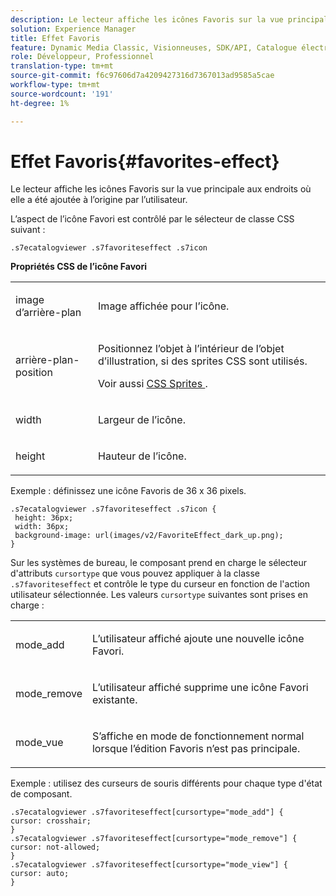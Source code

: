 ```yaml
---
description: Le lecteur affiche les icônes Favoris sur la vue principale aux endroits où elle a été ajoutée à l’origine par l’utilisateur.
solution: Experience Manager
title: Effet Favoris
feature: Dynamic Media Classic, Visionneuses, SDK/API, Catalogue électronique
role: Développeur, Professionnel
translation-type: tm+mt
source-git-commit: f6c97606d7a4209427316d7367013ad9585a5cae
workflow-type: tm+mt
source-wordcount: '191'
ht-degree: 1%

---
```



# Effet Favoris{#favorites-effect}

Le lecteur affiche les icônes Favoris sur la vue principale aux endroits où elle a été ajoutée à l’origine par l’utilisateur.

<!--<a id="section_061E550C1C1D4DB2BD663A898895B38C"></a>-->

L’aspect de l’icône Favori est contrôlé par le sélecteur de classe CSS suivant :

```
.s7ecatalogviewer .s7favoriteseffect .s7icon
```

**Propriétés CSS de l’icône Favori**

<table id="table_C48C56E696304C9BAFEE71BA9EA9A174"> 
 <tbody> 
  <tr> 
   <td colname="col1"> <p> <span class="codeph"> image d’arrière-plan  </span> </p> </td> 
   <td colname="col2"> <p> Image affichée pour l’icône. </p> </td> 
  </tr> 
  <tr> 
   <td colname="col1"> <p> <span class="codeph"> arrière-plan-position  </span> </p> </td> 
   <td colname="col2"> <p> Positionnez l’objet à l’intérieur de l’objet d’illustration, si des sprites CSS sont utilisés. </p> <p>Voir aussi <a href="../../../c-html5-s7-aem-asset-viewers/c-html5-20-ecatalog-viewer-about/c-html5-20-ecatalog-viewer-customizingviewer/c-html5-20-ecatalog-viewer-customizingviewer.md#section-9d570f95eb2443aca74c1b02f6e89aff" format="dita" scope="local"> CSS Sprites </a>. </p> </td> 
  </tr> 
  <tr> 
   <td colname="col1"> <p> <span class="codeph"> width </span> </p> </td> 
   <td colname="col2"> <p>Largeur de l’icône. </p> </td> 
  </tr> 
  <tr> 
   <td colname="col1"> <p> <span class="codeph"> height </span> </p> </td> 
   <td colname="col2"> <p>Hauteur de l’icône. </p> </td> 
  </tr> 
 </tbody> 
</table>

Exemple : définissez une icône Favoris de 36 x 36 pixels.

```
.s7ecatalogviewer .s7favoriteseffect .s7icon { 
 height: 36px; 
 width: 36px;  
 background-image: url(images/v2/FavoriteEffect_dark_up.png); 
}
```

Sur les systèmes de bureau, le composant prend en charge le sélecteur d&#39;attributs `cursortype` que vous pouvez appliquer à la classe `.s7favoriteseffect` et contrôle le type du curseur en fonction de l&#39;action utilisateur sélectionnée. Les valeurs `cursortype` suivantes sont prises en charge :

<table id="table_71F8F333909247E4ACFEBDE3A1370EAB"> 
 <tbody> 
  <tr> 
   <td colname="col1"> <p> <span class="codeph"> mode_add  </span> </p> </td> 
   <td colname="col2"> <p>L’utilisateur affiché ajoute une nouvelle icône Favori. </p> </td> 
  </tr> 
  <tr> 
   <td colname="col1"> <p> <span class="codeph"> mode_remove  </span> </p> </td> 
   <td colname="col2"> <p>L’utilisateur affiché supprime une icône Favori existante. </p> </td> 
  </tr> 
  <tr> 
   <td colname="col1"> <p> <span class="codeph"> mode_vue  </span> </p> </td> 
   <td colname="col2"> <p>S’affiche en mode de fonctionnement normal lorsque l’édition Favoris n’est pas principale. </p> </td> 
  </tr> 
 </tbody> 
</table>

Exemple : utilisez des curseurs de souris différents pour chaque type d&#39;état de composant.

```
.s7ecatalogviewer .s7favoriteseffect[cursortype="mode_add"] { 
cursor: crosshair; 
} 
.s7ecatalogviewer .s7favoriteseffect[cursortype="mode_remove"] { 
cursor: not-allowed; 
} 
.s7ecatalogviewer .s7favoriteseffect[cursortype="mode_view"] { 
cursor: auto; 
}
```


